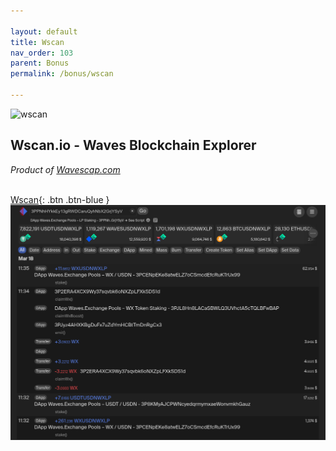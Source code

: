 ```yaml
---

layout: default
title: Wscan
nav_order: 103
parent: Bonus
permalink: /bonus/wscan

---
```

![wscan](https://wscan.io)

## Wscan.io - Waves Blockchain Explorer

*Product of [Wavescap.com](https://wavescap.com)*

\
[Wscan](https://wscan.io){: .btn .btn-blue }
\
![wscan](/images/wscan-1.png)

